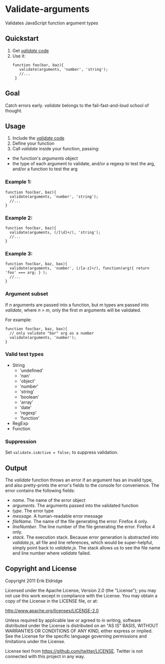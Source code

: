 # Validate-arguments

Validates JavaScript function argument types

## Quickstart

1. Get [_validate_ code](https://github.com/erikeldridge/validate-arguments/blob/master/validate.js)
1. Use it:
    <pre><code>function foo(bar, baz){
      validate(arguments, 'number', 'string');
      //...
    }</code></pre>

## Goal

Catch errors early. _validate_ belongs to the fail-fast-and-loud school of thought.

## Usage

1. Include the [_validate_ code](https://github.com/erikeldridge/validate-arguments/blob/master/validate.js)
1. Define your function
1. Call _validate_ inside your function, passing:
  * the function's _arguments_ object
  * the type of each argument to validate, and/or
    a regexp to test the arg, and/or
    a function to test the arg

### Example 1:

    function foo(bar, baz){
      validate(arguments, 'number', 'string');
      //...
    }

### Example 2:

    function foo(bar, baz){
      validate(arguments, (/[\d]+/), 'string');
      //...
    }

### Example 3:

    function foo(bar, baz, bax){
      validate(arguments, 'number', (/[a-z]+/), function(arg){ return 'foo' === arg; } );
      //...
    }

### Argument subset

If _n_ arguments are passed into a function, but _m_ types are passed into _validate_, where _n_ > _m_, only the first _m_ arguments will be validated.

For example:

    function foo(bar, baz, bax){
      // only validate "bar" arg as a number
      validate(arguments, 'number');
    }

### Valid test types

* String
    * 'undefined'
    * 'nan'
    * 'object'
    * 'number'
    * 'string'
    * 'boolean'
    * 'array'
    * 'date'
    * 'regexp'
    * 'function'
* RegExp
* Function

### Suppression

Set `validate.isActive = false;` to suppress validation.

## Output

The _validate_ function throws an error if an argument has an invalid type, and also pretty-prints the error's fields to the console for convenience. The error contains the following fields:

* _name_. The name of the error object
* _arguments_. The arguments passed into the validated function
* _type_. The error type
* _message_. A human-readable error message
* _fileName_. The name of the file generating the error. Firefox 4 only.
* _lineNumber_. The line number of the file generating the error. Firefox 4 only.
* _stack_. The execution stack. Because error generation is abstracted into _validate.js_, all file and line references, which would be super-helpful, simply point back to _validate.js_. The stack allows us to see the file name and line number where _validate_ failed.

## Copyright and License

Copyright 2011 Erik Eldridge

Licensed under the Apache License, Version 2.0 (the "License");
you may not use this work except in compliance with the License.
You may obtain a copy of the License in the LICENSE file, or at:

http://www.apache.org/licenses/LICENSE-2.0

Unless required by applicable law or agreed to in writing, software
distributed under the License is distributed on an "AS IS" BASIS,
WITHOUT WARRANTIES OR CONDITIONS OF ANY KIND, either express or implied.
See the License for the specific language governing permissions and
limitations under the License.

License text from https://github.com/twitter/LICENSE.
Twitter is not connected with this project in any way.
